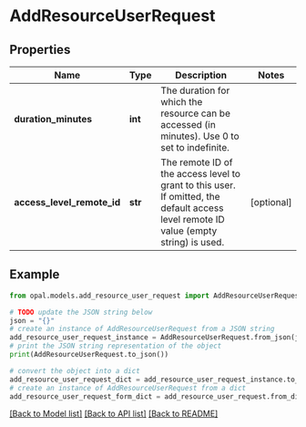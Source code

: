# AddResourceUserRequest


## Properties

Name | Type | Description | Notes
------------ | ------------- | ------------- | -------------
**duration_minutes** | **int** | The duration for which the resource can be accessed (in minutes). Use 0 to set to indefinite. | 
**access_level_remote_id** | **str** | The remote ID of the access level to grant to this user. If omitted, the default access level remote ID value (empty string) is used. | [optional] 

## Example

```python
from opal.models.add_resource_user_request import AddResourceUserRequest

# TODO update the JSON string below
json = "{}"
# create an instance of AddResourceUserRequest from a JSON string
add_resource_user_request_instance = AddResourceUserRequest.from_json(json)
# print the JSON string representation of the object
print(AddResourceUserRequest.to_json())

# convert the object into a dict
add_resource_user_request_dict = add_resource_user_request_instance.to_dict()
# create an instance of AddResourceUserRequest from a dict
add_resource_user_request_form_dict = add_resource_user_request.from_dict(add_resource_user_request_dict)
```
[[Back to Model list]](../README.md#documentation-for-models) [[Back to API list]](../README.md#documentation-for-api-endpoints) [[Back to README]](../README.md)


